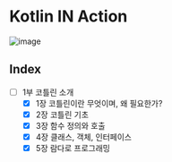 # Kotlin IN Action

![image](http://image.yes24.com/goods/55148593/400x0)

## Index

- [ ] 1부 코틀린 소개
    - [x] 1장 코틀린이란 무엇이며, 왜 필요한가?
    - [x] 2장 코틀린 기초
    - [x] 3장 함수 정의와 호출
    - [x] 4장 클래스, 객체, 인터페이스
    - [x] 5장 람다로 프로그래밍 
